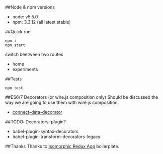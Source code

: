 ##Node & npm versions
+ node: v5.5.0
+ npm: 3.3.12
(all latest stable)

##Quick run
```
npm i
npm start
```
switch beetween two routes
+ home
+ experiments


##Tests
```
npm test
```

##ES6/7 Decorators (or wire.js composition only)
Should be discussed the way we are going to use them with wire.js composition.
+ [connect-data-decorator](https://github.com/designeng/connect-data-decorator)

##TODO:
Decorators: plugin?
+ babel-plugin-syntax-decorators
+ babel-plugin-transform-decorators-legacy

##Thanks
Thanks to [Isomorphic Redux App](https://github.com/caljrimmer/isomorphic-redux-app) boilerplate.